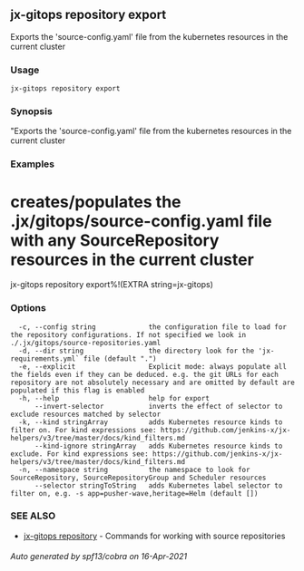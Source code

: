 ## jx-gitops repository export

Exports the 'source-config.yaml' file from the kubernetes resources in the current cluster

### Usage

```
jx-gitops repository export
```

### Synopsis

"Exports the 'source-config.yaml' file from the kubernetes resources in the current cluster

### Examples

  # creates/populates the .jx/gitops/source-config.yaml file with any SourceRepository resources in the current cluster
  jx-gitops repository export%!(EXTRA string=jx-gitops)

### Options

```
  -c, --config string             the configuration file to load for the repository configurations. If not specified we look in ./.jx/gitops/source-repositories.yaml
  -d, --dir string                the directory look for the 'jx-requirements.yml` file (default ".")
  -e, --explicit                  Explicit mode: always populate all the fields even if they can be deduced. e.g. the git URLs for each repository are not absolutely necessary and are omitted by default are populated if this flag is enabled
  -h, --help                      help for export
      --invert-selector           inverts the effect of selector to exclude resources matched by selector
  -k, --kind stringArray          adds Kubernetes resource kinds to filter on. For kind expressions see: https://github.com/jenkins-x/jx-helpers/v3/tree/master/docs/kind_filters.md
      --kind-ignore stringArray   adds Kubernetes resource kinds to exclude. For kind expressions see: https://github.com/jenkins-x/jx-helpers/v3/tree/master/docs/kind_filters.md
  -n, --namespace string          the namespace to look for SourceRepository, SourceRepositoryGroup and Scheduler resources
      --selector stringToString   adds Kubernetes label selector to filter on, e.g. -s app=pusher-wave,heritage=Helm (default [])
```

### SEE ALSO

* [jx-gitops repository](jx-gitops_repository.md)	 - Commands for working with source repositories

###### Auto generated by spf13/cobra on 16-Apr-2021
